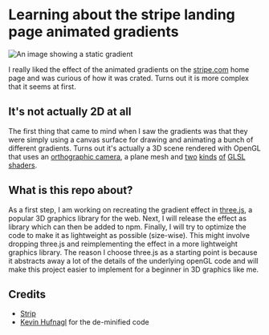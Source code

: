 # Learning about the stripe landing page animated gradients

![An image showing a static
gradient](https://raw.githubusercontent.com/sa3dany/stripe-gradients/main/public/github-readme-hero.webp)

I really liked the effect of the animated gradients on the
[stripe.com](https://stripe.com) home page and was curious of how it was
crated. Turns out it is more complex that it seems at first.

## It's not actually 2D at all

The first thing that came to mind when I saw the gradients was that they
were simply using a canvas surface for drawing and animating a bunch of
different gradients. Turns out it's actually a 3D scene rendered with
OpenGL that uses an [orthographic
camera](https://en.wikipedia.org/wiki/Orthographic_projection), a plane
mesh and
[two](https://github.com/sa3dany/stripe-gradients/blob/main/lib/vendor/shaders/vertex.js)
[kinds](https://github.com/sa3dany/stripe-gradients/blob/main/lib/vendor/shaders/fragment.js)
[of](https://github.com/sa3dany/stripe-gradients/blob/main/lib/vendor/shaders/noise.js)
[GLSL
shaders](https://developer.mozilla.org/en-US/docs/Games/Techniques/3D_on_the_web/GLSL_Shaders).

## What is this repo about?

As a first step, I am working on recreating the gradient effect in
[three.js](https://threejs.org), a popular 3D graphics library for the
web. Next, I will release the effect as library which can then be added
to npm. Finally, I will try to optimize the code to make it as
lightweight as possible (size-wise). This might involve dropping
three.js and reimplementing the effect in a more lightweight graphics
library. The reason I choose three.js as a starting point is because it
abstracts away a lot of the details of the underlying openGL code and
will make this project easier to implement for a beginner in 3D graphics
like me.

## Credits

- [Strip](https://strip.com)
- [Kevin
  Hufnagl](https://kevinhufnagl.com/how-to-stripe-website-gradient-effect/)
  for the de-minified code
